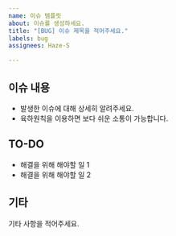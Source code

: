 ```yaml
---
name: 이슈 템플릿
about: 이슈를 생성하세요.
title: "[BUG] 이슈 제목을 적어주세요."
labels: bug
assignees: Haze-S

---
```


## 이슈 내용
- 발생한 이슈에 대해 상세히 알려주세요.
- 육하원칙을 이용하면 보다 쉬운 소통이 가능합니다.

## TO-DO
- 해결을 위해 해야할 일 1
- 해결을 위해 해야할 일 2

## 기타
기타 사항을 적어주세요.
